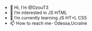 - 👋 Hi, I’m @DzouT3
- 👀 I’m interested in JS HTML
- 🌱 I’m currently learning JS HT<L CSS
- 📫 How to reach me- Odessa,Ucraine

<!---
DzouT3/DzouT3 is a ✨ special ✨ repository because its `README.md` (this file) appears on your GitHub profile.
You can click the Preview link to take a look at your changes.
--->
